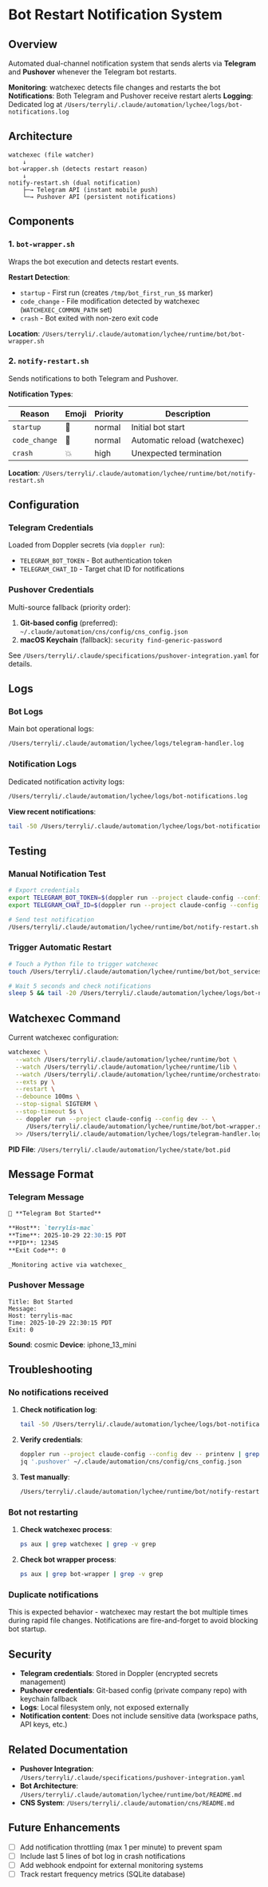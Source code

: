 # Bot Restart Notification System

## Overview

Automated dual-channel notification system that sends alerts via **Telegram** and **Pushover** whenever the Telegram bot restarts.

**Monitoring**: watchexec detects file changes and restarts the bot
**Notifications**: Both Telegram and Pushover receive restart alerts
**Logging**: Dedicated log at `/Users/terryli/.claude/automation/lychee/logs/bot-notifications.log`

## Architecture

```
watchexec (file watcher)
    ↓
bot-wrapper.sh (detects restart reason)
    ↓
notify-restart.sh (dual notification)
    ├─→ Telegram API (instant mobile push)
    └─→ Pushover API (persistent notifications)
```

## Components

### 1. `bot-wrapper.sh`

Wraps the bot execution and detects restart events.

**Restart Detection**:

- `startup` - First run (creates `/tmp/bot_first_run_$$` marker)
- `code_change` - File modification detected by watchexec (`WATCHEXEC_COMMON_PATH` set)
- `crash` - Bot exited with non-zero exit code

**Location**: `/Users/terryli/.claude/automation/lychee/runtime/bot/bot-wrapper.sh`

### 2. `notify-restart.sh`

Sends notifications to both Telegram and Pushover.

**Notification Types**:

| Reason        | Emoji | Priority | Description                  |
| ------------- | ----- | -------- | ---------------------------- |
| `startup`     | 🚀    | normal   | Initial bot start            |
| `code_change` | 🔄    | normal   | Automatic reload (watchexec) |
| `crash`       | 💥    | high     | Unexpected termination       |

**Location**: `/Users/terryli/.claude/automation/lychee/runtime/bot/notify-restart.sh`

## Configuration

### Telegram Credentials

Loaded from Doppler secrets (via `doppler run`):

- `TELEGRAM_BOT_TOKEN` - Bot authentication token
- `TELEGRAM_CHAT_ID` - Target chat ID for notifications

### Pushover Credentials

Multi-source fallback (priority order):

1. **Git-based config** (preferred): `~/.claude/automation/cns/config/cns_config.json`
1. **macOS Keychain** (fallback): `security find-generic-password`

See `/Users/terryli/.claude/specifications/pushover-integration.yaml` for details.

## Logs

### Bot Logs

Main bot operational logs:

```bash
/Users/terryli/.claude/automation/lychee/logs/telegram-handler.log
```

### Notification Logs

Dedicated notification activity logs:

```bash
/Users/terryli/.claude/automation/lychee/logs/bot-notifications.log
```

**View recent notifications**:

```bash
tail -50 /Users/terryli/.claude/automation/lychee/logs/bot-notifications.log
```

## Testing

### Manual Notification Test

```bash
# Export credentials
export TELEGRAM_BOT_TOKEN=$(doppler run --project claude-config --config dev -- printenv TELEGRAM_BOT_TOKEN)
export TELEGRAM_CHAT_ID=$(doppler run --project claude-config --config dev -- printenv TELEGRAM_CHAT_ID)

# Send test notification
/Users/terryli/.claude/automation/lychee/runtime/bot/notify-restart.sh "startup" 0
```

### Trigger Automatic Restart

```bash
# Touch a Python file to trigger watchexec
touch /Users/terryli/.claude/automation/lychee/runtime/bot/bot_services.py

# Wait 5 seconds and check notifications
sleep 5 && tail -20 /Users/terryli/.claude/automation/lychee/logs/bot-notifications.log
```

## Watchexec Command

Current watchexec configuration:

```bash
watchexec \
  --watch /Users/terryli/.claude/automation/lychee/runtime/bot \
  --watch /Users/terryli/.claude/automation/lychee/runtime/lib \
  --watch /Users/terryli/.claude/automation/lychee/runtime/orchestrator \
  --exts py \
  --restart \
  --debounce 100ms \
  --stop-signal SIGTERM \
  --stop-timeout 5s \
  -- doppler run --project claude-config --config dev -- \
     /Users/terryli/.claude/automation/lychee/runtime/bot/bot-wrapper.sh \
  >> /Users/terryli/.claude/automation/lychee/logs/telegram-handler.log 2>&1 &
```

**PID File**: `/Users/terryli/.claude/automation/lychee/state/bot.pid`

## Message Format

### Telegram Message

```markdown
🚀 **Telegram Bot Started**

**Host**: `terrylis-mac`
**Time**: 2025-10-29 22:30:15 PDT
**PID**: 12345
**Exit Code**: 0

_Monitoring active via watchexec_
```

### Pushover Message

```
Title: Bot Started
Message:
Host: terrylis-mac
Time: 2025-10-29 22:30:15 PDT
Exit: 0
```

**Sound**: cosmic
**Device**: iphone_13_mini

## Troubleshooting

### No notifications received

1. **Check notification log**:

   ```bash
   tail -50 /Users/terryli/.claude/automation/lychee/logs/bot-notifications.log
   ```

1. **Verify credentials**:

   ```bash
   doppler run --project claude-config --config dev -- printenv | grep TELEGRAM
   jq '.pushover' ~/.claude/automation/cns/config/cns_config.json
   ```

1. **Test manually**:

   ```bash
   /Users/terryli/.claude/automation/lychee/runtime/bot/notify-restart.sh startup 0
   ```

### Bot not restarting

1. **Check watchexec process**:

   ```bash
   ps aux | grep watchexec | grep -v grep
   ```

1. **Check bot wrapper process**:

   ```bash
   ps aux | grep bot-wrapper | grep -v grep
   ```

### Duplicate notifications

This is expected behavior - watchexec may restart the bot multiple times during rapid file changes. Notifications are fire-and-forget to avoid blocking bot startup.

## Security

- **Telegram credentials**: Stored in Doppler (encrypted secrets management)
- **Pushover credentials**: Git-based config (private company repo) with keychain fallback
- **Logs**: Local filesystem only, not exposed externally
- **Notification content**: Does not include sensitive data (workspace paths, API keys, etc.)

## Related Documentation

- **Pushover Integration**: `/Users/terryli/.claude/specifications/pushover-integration.yaml`
- **Bot Architecture**: `/Users/terryli/.claude/automation/lychee/runtime/bot/README.md`
- **CNS System**: `/Users/terryli/.claude/automation/cns/README.md`

## Future Enhancements

- [ ] Add notification throttling (max 1 per minute) to prevent spam
- [ ] Include last 5 lines of bot log in crash notifications
- [ ] Add webhook endpoint for external monitoring systems
- [ ] Track restart frequency metrics (SQLite database)
